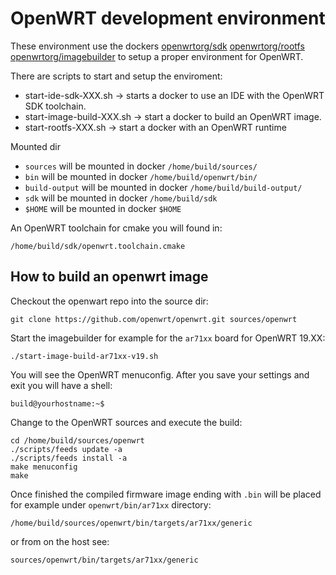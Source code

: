 # OpenWRT development environment

These environment use the dockers [openwrtorg/sdk](https://hub.docker.com/r/openwrtorg/sdk) [openwrtorg/rootfs](https://hub.docker.com/r/openwrtorg/rootfs)
[openwrtorg/imagebuilder](https://hub.docker.com/r/openwrtorg/imagebuilder) to setup a proper environment for OpenWRT.

There are scripts to start and setup the enviroment:

* start-ide-sdk-XXX.sh -> starts a docker to use an IDE with the OpenWRT SDK toolchain.
* start-image-build-XXX.sh -> start a docker to build an OpenWRT image.
* start-rootfs-XXX.sh -> start a docker with an OpenWRT runtime

Mounted dir

* `sources` will be mounted in docker `/home/build/sources/`
* `bin` will be mounted in docker `/home/build/openwrt/bin/`
* `build-output` will be mounted in docker `/home/build/build-output/`
* `sdk` will be mounted in docker `/home/build/sdk`
* `$HOME` will be mounted in docker `$HOME`

An OpenWRT toolchain for cmake you will found in:

`/home/build/sdk/openwrt.toolchain.cmake`

## How to build an openwrt image

Checkout the openwart repo into the source dir:

`git clone https://github.com/openwrt/openwrt.git sources/openwrt`

Start the imagebuilder for example for the `ar71xx` board for OpenWRT 19.XX:

`./start-image-build-ar71xx-v19.sh`

You will see the OpenWRT menuconfig. After you save your settings and exit you will have a shell:

`build@yourhostname:~$ `

Change to the OpenWRT sources and execute the build:

```
cd /home/build/sources/openwrt
./scripts/feeds update -a
./scripts/feeds install -a
make menuconfig
make
```

Once finished the compiled firmware image ending with `.bin` will be placed for example under `openwrt/bin/ar71xx` directory:

`/home/build/sources/openwrt/bin/targets/ar71xx/generic`
    
or from on the host see:

`sources/openwrt/bin/targets/ar71xx/generic`
